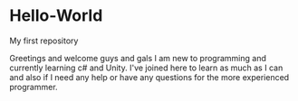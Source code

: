 # Hello-World
My first repository


Greetings and welcome guys and gals
I am new to programming and currently learning c# and Unity.  I've joined here to learn as much as I can and also if I need any help or have any questions for the more experienced programmer.
